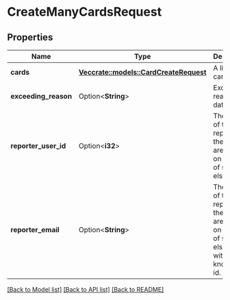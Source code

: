 # CreateManyCardsRequest

## Properties

Name | Type | Description | Notes
------------ | ------------- | ------------- | -------------
**cards** | [**Vec<crate::models::CardCreateRequest>**](CardCreateRequest.md) | A list of cards data. | 
**exceeding_reason** | Option<**String**> | Exceeding reason data. | [optional]
**reporter_user_id** | Option<**i32**> | The user id of the reporter if the cards are created on behalf of someone else. | [optional]
**reporter_email** | Option<**String**> | The email of the reporter if the cards are created on behalf of someone else without a known user id. | [optional]

[[Back to Model list]](../README.md#documentation-for-models) [[Back to API list]](../README.md#documentation-for-api-endpoints) [[Back to README]](../README.md)



